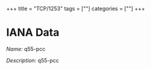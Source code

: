 +++
title = "TCP/1253"
tags = [""]
categories = [""]
+++

# IANA Data

_Name:_ q55-pcc

_Description:_ q55-pcc


